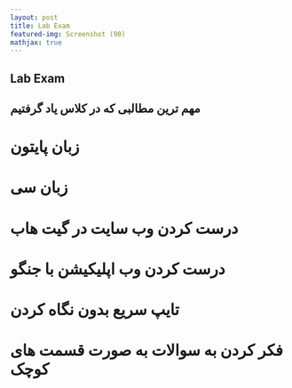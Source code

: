 ```yaml
---
layout: post
title: Lab Exam
featured-img: Screenshot (90)
mathjax: true
---
```


## Lab Exam

## مهم ترین مطالبی که در کلاس یاد گرفتیم

# زبان پایتون
# زبان سی
# درست کردن وب سایت در گیت هاب
# درست کردن وب اپلیکیشن با جنگو
# تایپ سریع بدون نگاه کردن
# فکر کردن به سوالات به صورت قسمت های کوچک

